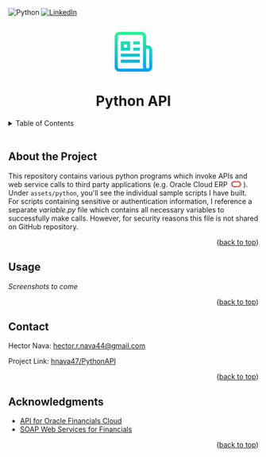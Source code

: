 <div id="top"></div>

![Python][python-shield]
[![LinkedIn][linkedin-shield]][linkedin-url]

<!-- Project Logo -->
<br/>
<div align="center">
    <img src="assets/images/readmelogo.png" alt="Logo" width="80" height="80">
    <h1 align="center">Python API</h1>
</div>

<!-- Table of Contents -->
<details>
    <summary>Table of Contents</summary>
    <ol>
        <li><a href="#about-the-project">About the Project</a></li>
        <li><a href="#usage">Usage</a></li>
        <li><a href="#contact">Contact</a></li>
        <li><a href="#acknowledgments">Acknowledgments</a></li>
    </ol>
</details>
<br/>

## About the Project
This repository contains various python programs which invoke APIs and web service calls to third party applications (e.g. Oracle Cloud ERP &nbsp;<img src="assets/images/oracle.png" alt="Icon" width="20" height="12">&nbsp;). Under `assets/python`, you'll see the individual sample scripts I have built. For scripts containing sensitive or authentication information, I reference a separate <span><i>variable.py</i></span> file which contains all necessary variables to successfully make calls. However, for security reasons this file is not shared on GitHub repository.

<p align="right">(<a href="#top">back to top</a>)</p>

## Usage
*Screenshots to come*

<p align="right">(<a href="#top">back to top</a>)</p>

## Contact
Hector Nava: hector.r.nava44@gmail.com

Project Link: [hnava47/PythonAPI](https://github.com/hnava47/PythonAPI)

<p align="right">(<a href="#top">back to top</a>)</p>

## Acknowledgments
* [API for Oracle Financials Cloud](https://docs.oracle.com/en/cloud/saas/financials/21c/farfa/index.html)
* [SOAP Web Services for Financials](https://docs.oracle.com/en/cloud/saas/financials/21c/oeswf/index.html)

<p align="right">(<a href="#top">back to top</a>)</p>

<!-- MARKDOWN LINKS & IMAGES -->
[python-shield]: https://img.shields.io/badge/Python-3776AB?style=for-the-badge&logo=python&logoColor=white
[linkedin-shield]: https://img.shields.io/badge/-LinkedIn-black.svg?style=for-the-badge&logo=linkedin&colorB=555
[linkedin-url]: https://linkedin.com/in/hector-nava-mba
